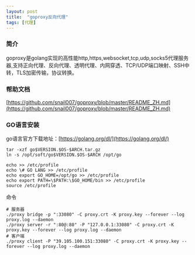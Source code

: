 ```yaml
---
layout: post
title:  "goproxy反向代理"
tags: [代理]
---
```

### 简介
goproxy是golang实现的高性能http,https,websocket,tcp,udp,socks5代理服务器,支持正向代理、反向代理、透明代理、内网穿透、TCP/UDP端口映射、SSH中转，TLS加密传输，协议转换。
<!--excerpt-->
### 帮助文档
[https://github.com/snail007/goproxy/blob/master/README_ZH.md](https://github.com/snail007/goproxy/blob/master/README_ZH.md)
### GO语言安装
go语言官方下载地址：[https://golang.org/dl/](https://golang.org/dl/)
```shell
tar -xzf go$VERSION.$OS-$ARCH.tar.gz
ln -s /opt/soft/go$VERSION.$OS-$ARCH /opt/go

echo >> /etc/profile
echo \# GO LANG >> /etc/profile
echo export GO_HOME=/opt/go >> /etc/profile
echo export PATH=\$PATH:\$GO_HOME/bin >> /etc/profile
source /etc/profile
```
命令
```shell
# 服务器
./proxy bridge -p ":33080" -C proxy.crt -K proxy.key --forever --log proxy.log --daemon
./proxy server -r ":80@:80" -P "127.0.0.1:33080" -C proxy.crt -K proxy.key --forever --log proxy.log --daemon
# 客户端
./proxy client -P "39.105.100.151:33080" -C proxy.crt -K proxy.key --forever --log proxy.log --daemon
```
